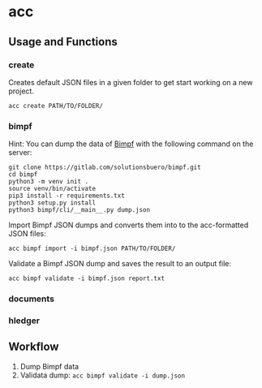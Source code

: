 # acc

## Usage and Functions

### create

Creates default JSON files in a given folder to get start working on a new project.

```shell script
acc create PATH/TO/FOLDER/
```

### bimpf

Hint: You can dump the data of [Bimpf](https://gitlab.com/solutionsbuero/bimpf) with the following command on the server: 

```shell 
git clone https://gitlab.com/solutionsbuero/bimpf.git
cd bimpf
python3 -m venv init .
source venv/bin/activate
pip3 install -r requirements.txt
python3 setup.py install
python3 bimpf/cli/__main__.py dump.json
```

Import Bimpf JSON dumps and converts them into to the acc-formatted JSON files:

```shell script
acc bimpf import -i bimpf.json PATH/TO/FOLDER/
```

Validate a Bimpf JSON dump and saves the result to an output file:

```shell script
acc bimpf validate -i bimpf.json report.txt
```

### documents

### hledger

## Workflow

1. Dump Bimpf data
2. Validata dump: `acc bimpf validate -i dump.json`